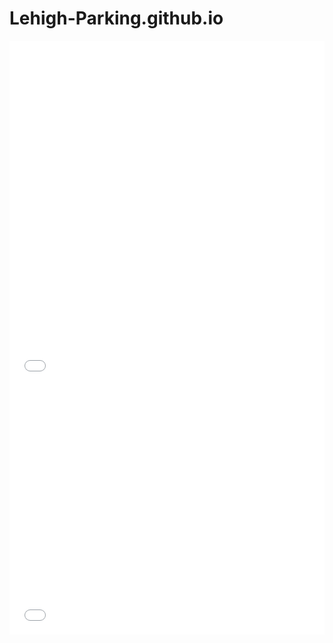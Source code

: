 # Lehigh-Parking.github.io

<iframe id="datawrapper-chart-hZvDn" src="//datawrapper.dwcdn.net/hZvDn/1/" scrolling="no" frameborder="0" style="width: 0; min-width: 100% !important;" height="151"></iframe><script type="text/javascript">if("undefined"==typeof window.datawrapper)window.datawrapper={};window.datawrapper["hZvDn"]={},window.datawrapper["hZvDn"].embedDeltas={"100":284.02083400000004,"200":204.020834,"300":204.020834,"400":177.020834,"500":177.020834,"700":151.020834,"800":151.020834,"900":151.020834,"1000":151.020834},window.datawrapper["hZvDn"].iframe=document.getElementById("datawrapper-chart-hZvDn"),window.datawrapper["hZvDn"].iframe.style.height=window.datawrapper["hZvDn"].embedDeltas[Math.min(1e3,Math.max(100*Math.floor(window.datawrapper["hZvDn"].iframe.offsetWidth/100),100))]+"px",window.addEventListener("message",function(a){if("undefined"!=typeof a.data["datawrapper-height"])for(var b in a.data["datawrapper-height"])if("hZvDn"==b)window.datawrapper["hZvDn"].iframe.style.height=a.data["datawrapper-height"][b]+"px"});</script>



<iframe id="datawrapper-chart-Q8OGA" src="//datawrapper.dwcdn.net/Q8OGA/1/" scrolling="no" frameborder="0" style="width: 0; min-width: 100% !important;" height="400"></iframe><script type="text/javascript">if("undefined"==typeof window.datawrapper)window.datawrapper={};window.datawrapper["Q8OGA"]={},window.datawrapper["Q8OGA"].embedDeltas={"100":630.0208339999999,"200":476.020834,"300":443.020834,"400":417.020834,"500":400.020834,"700":400.020834,"800":400.020834,"900":384.020834,"1000":384.020834},window.datawrapper["Q8OGA"].iframe=document.getElementById("datawrapper-chart-Q8OGA"),window.datawrapper["Q8OGA"].iframe.style.height=window.datawrapper["Q8OGA"].embedDeltas[Math.min(1e3,Math.max(100*Math.floor(window.datawrapper["Q8OGA"].iframe.offsetWidth/100),100))]+"px",window.addEventListener("message",function(a){if("undefined"!=typeof a.data["datawrapper-height"])for(var b in a.data["datawrapper-height"])if("Q8OGA"==b)window.datawrapper["Q8OGA"].iframe.style.height=a.data["datawrapper-height"][b]+"px"});</script>



<iframe id="datawrapper-chart-OLSlY" src="//datawrapper.dwcdn.net/OLSlY/1/" scrolling="no" frameborder="0" style="width: 0; min-width: 100% !important;" height="399"></iframe><script type="text/javascript">if("undefined"==typeof window.datawrapper)window.datawrapper={};window.datawrapper["OLSlY"]={},window.datawrapper["OLSlY"].embedDeltas={"100":479.020834,"200":452.020834,"300":425.020834,"400":399.020834,"500":399.020834,"700":399.020834,"800":399.020834,"900":399.020834,"1000":399.020834},window.datawrapper["OLSlY"].iframe=document.getElementById("datawrapper-chart-OLSlY"),window.datawrapper["OLSlY"].iframe.style.height=window.datawrapper["OLSlY"].embedDeltas[Math.min(1e3,Math.max(100*Math.floor(window.datawrapper["OLSlY"].iframe.offsetWidth/100),100))]+"px",window.addEventListener("message",function(a){if("undefined"!=typeof a.data["datawrapper-height"])for(var b in a.data["datawrapper-height"])if("OLSlY"==b)window.datawrapper["OLSlY"].iframe.style.height=a.data["datawrapper-height"][b]+"px"});</script>
